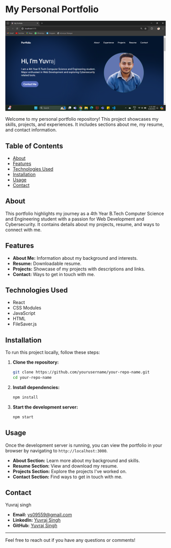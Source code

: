 # My Personal Portfolio

![Responsive Landing-Page](https://raw.githubusercontent.com/yuvraj050/portfolio-website/main/portfolio.png)

Welcome to my personal portfolio repository! This project showcases my skills, projects, and experiences. It includes sections about me, my resume, and contact information.

## Table of Contents

- [About](#about)
- [Features](#features)
- [Technologies Used](#technologies-used)
- [Installation](#installation)
- [Usage](#usage)
- [Contact](#contact)

## About

This portfolio highlights my journey as a 4th Year B.Tech Computer Science and Engineering student with a passion for Web Development and Cybersecurity. It contains details about my projects, resume, and ways to connect with me.

## Features

- **About Me:** Information about my background and interests.
- **Resume:** Downloadable resume.
- **Projects:** Showcase of my projects with descriptions and links.
- **Contact:** Ways to get in touch with me.

## Technologies Used

- React
- CSS Modules
- JavaScript
- HTML
- FileSaver.js

## Installation

To run this project locally, follow these steps:

1. **Clone the repository:**

    ```sh
    git clone https://github.com/yourusername/your-repo-name.git
    cd your-repo-name
    ```

2. **Install dependencies:**

    ```sh
    npm install
    ```

3. **Start the development server:**

    ```sh
    npm start
    ```

## Usage

Once the development server is running, you can view the portfolio in your browser by navigating to `http://localhost:3000`.

- **About Section:** Learn more about my background and skills.
- **Resume Section:** View and download my resume.
- **Projects Section:** Explore the projects I've worked on.
- **Contact Section:** Find ways to get in touch with me.


## Contact

Yuvraj singh

- **Email:** ys09559@gmail.com
- **LinkedIn:** [Yuvraj Singh](https://www.linkedin.com/in/yuvraj-singh-880912268/)
- **GitHub:** [Yuvraj Singh](https://github.com/yuvraj050)

---

Feel free to reach out if you have any questions or comments!

